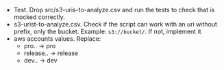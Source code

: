 - Test. Drop src/s3-uris-to-analyze.csv and run the tests to check that is mocked correctly. 
- s3-urist-to-analyze.csv. Check if the script can work with an uri without prefix, only the bucket. Example: `s3://bucket/`. If not, implement it
- aws accounts values. Replace:
  - pro.. -> pro
  - release.. -> release
  - dev.. -> dev

